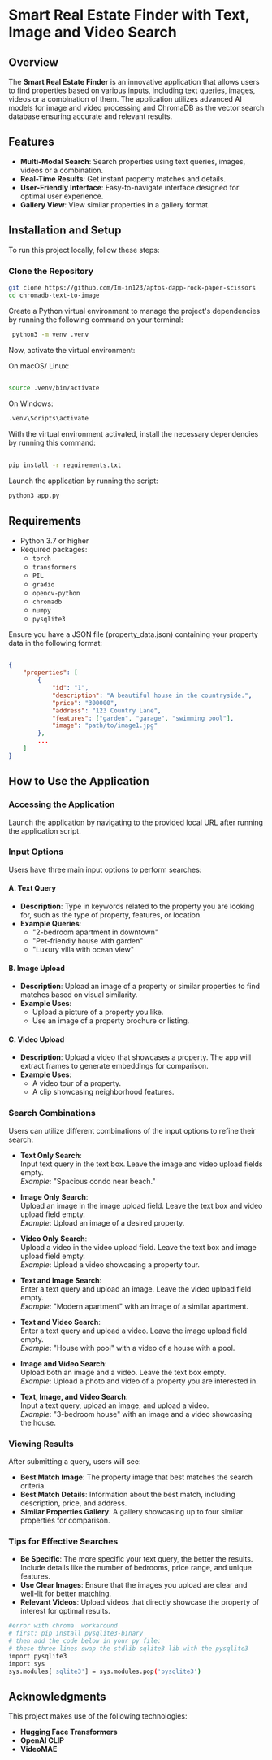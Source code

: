 
# Smart Real Estate Finder with Text, Image and Video Search

## Overview
The **Smart Real Estate Finder** is an innovative application that allows users to find properties based on various inputs, including text queries, images, videos or a combination of them. The application utilizes advanced AI models for image and video processing and ChromaDB as the vector search database ensuring accurate and relevant results.

## Features
- **Multi-Modal Search**: Search properties using text queries, images, videos or a combination.
- **Real-Time Results**: Get instant property matches and details.
- **User-Friendly Interface**: Easy-to-navigate interface designed for optimal user experience.
- **Gallery View**: View similar properties in a gallery format.


## Installation and Setup

To run this project locally, follow these steps:

 
### Clone the Repository

```bash
git clone https://github.com/Im-in123/aptos-dapp-rock-paper-scissors
cd chromadb-text-to-image

```
 
Create a Python virtual environment to manage the project's dependencies by running the following command on your terminal:
```bash
 python3 -m venv .venv
```

Now, activate the virtual environment:

On macOS/ Linux:
```bash
 
source .venv/bin/activate
```

On Windows:
```bash
.venv\Scripts\activate
```

With the virtual environment activated, install the necessary dependencies by running this command:
```bash
 
pip install -r requirements.txt
```
Launch the application by running the script:
```bash
python3 app.py
```


## Requirements
- Python 3.7 or higher
- Required packages:
  - `torch`
  - `transformers`
  - `PIL`
  - `gradio`
  - `opencv-python`
  - `chromadb`
  - `numpy`
  - `pysqlite3`



Ensure you have a JSON file (property_data.json) containing your property data in the following format:

```json
 
{
    "properties": [
        {
            "id": "1",
            "description": "A beautiful house in the countryside.",
            "price": "300000",
            "address": "123 Country Lane",
            "features": ["garden", "garage", "swimming pool"],
            "image": "path/to/image1.jpg"
        },
        ...
    ]
}
```

## How to Use the Application

### Accessing the Application

Launch the application by navigating to the provided local URL after running the application script.

### Input Options

Users have three main input options to perform searches:

#### A. Text Query
- **Description**: Type in keywords related to the property you are looking for, such as the type of property, features, or location.
- **Example Queries**:
  - "2-bedroom apartment in downtown"
  - "Pet-friendly house with garden"
  - "Luxury villa with ocean view"

#### B. Image Upload
- **Description**: Upload an image of a property or similar properties to find matches based on visual similarity.
- **Example Uses**:
  - Upload a picture of a property you like.
  - Use an image of a property brochure or listing.

#### C. Video Upload
- **Description**: Upload a video that showcases a property. The app will extract frames to generate embeddings for comparison.
- **Example Uses**:
  - A video tour of a property.
  - A clip showcasing neighborhood features.

### Search Combinations

Users can utilize different combinations of the input options to refine their search:

- **Text Only Search**:  
  Input text query in the text box. Leave the image and video upload fields empty.  
  _Example_: "Spacious condo near beach."

- **Image Only Search**:  
  Upload an image in the image upload field. Leave the text box and video upload field empty.  
  _Example_: Upload an image of a desired property.

- **Video Only Search**:  
  Upload a video in the video upload field. Leave the text box and image upload field empty.  
  _Example_: Upload a video showcasing a property tour.

- **Text and Image Search**:  
  Enter a text query and upload an image. Leave the video upload field empty.  
  _Example_: "Modern apartment" with an image of a similar apartment.

- **Text and Video Search**:  
  Enter a text query and upload a video. Leave the image upload field empty.  
  _Example_: "House with pool" with a video of a house with a pool.

- **Image and Video Search**:  
  Upload both an image and a video. Leave the text box empty.  
  _Example_: Upload a photo and video of a property you are interested in.

- **Text, Image, and Video Search**:  
  Input a text query, upload an image, and upload a video.  
  _Example_: "3-bedroom house" with an image and a video showcasing the house.

### Viewing Results

After submitting a query, users will see:

- **Best Match Image**: The property image that best matches the search criteria.
- **Best Match Details**: Information about the best match, including description, price, and address.
- **Similar Properties Gallery**: A gallery showcasing up to four similar properties for comparison.

### Tips for Effective Searches

- **Be Specific**: The more specific your text query, the better the results. Include details like the number of bedrooms, price range, and unique features.
- **Use Clear Images**: Ensure that the images you upload are clear and well-lit for better matching.
- **Relevant Videos**: Upload videos that directly showcase the property of interest for optimal results.

```bash
#error with chroma  workaround 
# first: pip install pysqlite3-binary
# then add the code below in your py file:
# these three lines swap the stdlib sqlite3 lib with the pysqlite3 
import pysqlite3
import sys
sys.modules['sqlite3'] = sys.modules.pop('pysqlite3')
```

## Acknowledgments

This project makes use of the following technologies:

- **Hugging Face Transformers**
- **OpenAI CLIP**
- **VideoMAE**
